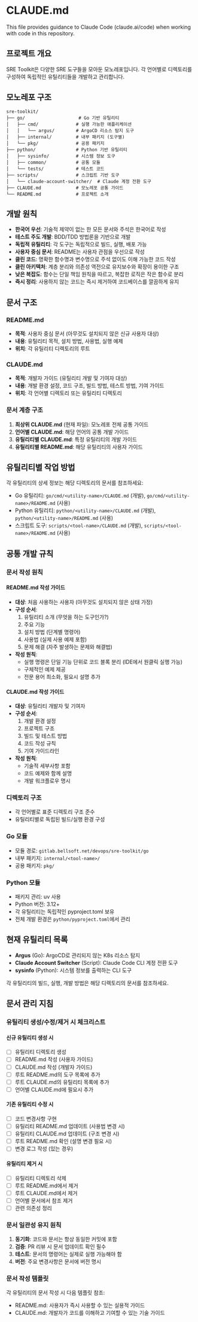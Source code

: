 # CLAUDE.md
This file provides guidance to Claude Code (claude.ai/code) when working with code in this repository.



## 프로젝트 개요
SRE Toolkit은 다양한 SRE 도구들을 모아둔 모노레포입니다. 각 언어별로 디렉토리를 구성하여 독립적인 유틸리티들을 개발하고 관리합니다.



## 모노레포 구조
```
sre-toolkit/
├── go/                    # Go 기반 유틸리티
│   ├── cmd/              # 실행 가능한 애플리케이션
│   │   └── argus/        # ArgoCD 리소스 탐지 도구
│   ├── internal/         # 내부 패키지 (도구별)
│   └── pkg/              # 공용 패키지
├── python/               # Python 기반 유틸리티
│   ├── sysinfo/          # 시스템 정보 도구
│   ├── common/           # 공통 모듈
│   └── tests/            # 테스트 코드
├── scripts/              # 스크립트 기반 도구
│   └── claude-account-switcher/  # Claude 계정 전환 도구
├── CLAUDE.md             # 모노레포 공통 가이드
└── README.md             # 프로젝트 소개
```



## 개발 원칙
- **한국어 우선**: 기술적 제약이 없는 한 모든 문서와 주석은 한국어로 작성
- **테스트 주도 개발**: BDD/TDD 방법론을 기반으로 개발
- **독립적 유틸리티**: 각 도구는 독립적으로 빌드, 실행, 배포 가능
- **사용자 중심 문서**: README는 사용자 관점을 우선으로 작성
- **클린 코드**: 명확한 함수명과 변수명으로 주석 없이도 이해 가능한 코드 작성
- **클린 아키텍처**: 계층 분리와 의존성 역전으로 유지보수와 확장이 용이한 구조
- **낮은 복잡도**: 함수는 단일 책임 원칙을 따르고, 복잡한 로직은 작은 함수로 분리
- **즉시 정리**: 사용하지 않는 코드는 즉시 제거하여 코드베이스를 깔끔하게 유지



## 문서 구조
### README.md
- **목적**: 사용자 중심 문서 (아무것도 설치되지 않은 신규 사용자 대상)
- **내용**: 유틸리티 목적, 설치 방법, 사용법, 실행 예제
- **위치**: 각 유틸리티 디렉토리의 루트

### CLAUDE.md  
- **목적**: 개발자 가이드 (유틸리티 개발 및 기여자 대상)
- **내용**: 개발 환경 설정, 코드 구조, 빌드 방법, 테스트 방법, 기여 가이드
- **위치**: 각 언어별 디렉토리 또는 유틸리티 디렉토리

### 문서 계층 구조
1. **최상위 CLAUDE.md** (현재 파일): 모노레포 전체 공통 가이드
2. **언어별 CLAUDE.md**: 해당 언어의 공통 개발 가이드
3. **유틸리티별 CLAUDE.md**: 특정 유틸리티의 개발 가이드
4. **유틸리티별 README.md**: 해당 유틸리티의 사용자 가이드



## 유틸리티별 작업 방법
각 유틸리티의 상세 정보는 해당 디렉토리의 문서를 참조하세요:
- Go 유틸리티: `go/cmd/<utility-name>/CLAUDE.md` (개발), `go/cmd/<utility-name>/README.md` (사용)
- Python 유틸리티: `python/<utility-name>/CLAUDE.md` (개발), `python/<utility-name>/README.md` (사용)
- 스크립트 도구: `scripts/<tool-name>/CLAUDE.md` (개발), `scripts/<tool-name>/README.md` (사용)



## 공통 개발 규칙
### 문서 작성 원칙
#### README.md 작성 가이드
- **대상**: 처음 사용하는 사용자 (아무것도 설치되지 않은 상태 가정)
- **구성 순서**: 
  1. 유틸리티 소개 (무엇을 하는 도구인가?)
  2. 주요 기능
  3. 설치 방법 (단계별 명령어)
  4. 사용법 (실제 사용 예제 포함)
  5. 문제 해결 (자주 발생하는 문제와 해결법)
- **작성 원칙**:
  - 실행 명령은 단일 기능 단위로 코드 블록 분리 (IDE에서 원클릭 실행 가능)
  - 구체적인 예제 제공
  - 전문 용어 최소화, 필요시 설명 추가

#### CLAUDE.md 작성 가이드  
- **대상**: 유틸리티 개발자 및 기여자
- **구성 순서**:
  1. 개발 환경 설정
  2. 프로젝트 구조
  3. 빌드 및 테스트 방법
  4. 코드 작성 규칙
  5. 기여 가이드라인
- **작성 원칙**:
  - 기술적 세부사항 포함
  - 코드 예제와 함께 설명
  - 개발 워크플로우 명시

### 디렉토리 구조
- 각 언어별로 표준 디렉토리 구조 준수
- 유틸리티별로 독립된 빌드/실행 환경 구성

### Go 모듈
- 모듈 경로: `gitlab.bellsoft.net/devops/sre-toolkit/go`
- 내부 패키지: `internal/<tool-name>/`
- 공용 패키지: `pkg/`

### Python 모듈
- 패키지 관리: uv 사용
- Python 버전: 3.12+
- 각 유틸리티는 독립적인 pyproject.toml 보유
- 전체 개발 환경은 `python/pyproject.toml`에서 관리



## 현재 유틸리티 목록
- **Argus** (Go): ArgoCD로 관리되지 않는 K8s 리소스 탐지
- **Claude Account Switcher** (Script): Claude Code CLI 계정 전환 도구
- **sysinfo** (Python): 시스템 정보를 출력하는 CLI 도구

각 유틸리티의 빌드, 실행, 개발 방법은 해당 디렉토리의 문서를 참조하세요.



## 문서 관리 지침

### 유틸리티 생성/수정/제거 시 체크리스트

#### 신규 유틸리티 생성 시
- [ ] 유틸리티 디렉토리 생성
- [ ] README.md 작성 (사용자 가이드)
- [ ] CLAUDE.md 작성 (개발자 가이드)
- [ ] 루트 README.md의 도구 목록에 추가
- [ ] 루트 CLAUDE.md의 유틸리티 목록에 추가
- [ ] 언어별 CLAUDE.md에 필요시 추가

#### 기존 유틸리티 수정 시
- [ ] 코드 변경사항 구현
- [ ] 유틸리티 README.md 업데이트 (사용법 변경 시)
- [ ] 유틸리티 CLAUDE.md 업데이트 (구조 변경 시)
- [ ] 루트 README.md 확인 (설명 변경 필요 시)
- [ ] 변경 로그 작성 (있는 경우)

#### 유틸리티 제거 시
- [ ] 유틸리티 디렉토리 삭제
- [ ] 루트 README.md에서 제거
- [ ] 루트 CLAUDE.md에서 제거
- [ ] 언어별 문서에서 참조 제거
- [ ] 관련 의존성 정리

### 문서 일관성 유지 원칙
1. **동기화**: 코드와 문서는 항상 동일한 커밋에 포함
2. **검증**: PR 리뷰 시 문서 업데이트 확인 필수
3. **테스트**: 문서의 명령어는 실제로 실행 가능해야 함
4. **버전**: 주요 변경사항은 문서에 버전 명시

### 문서 작성 템플릿
각 유틸리티의 문서 작성 시 다음 템플릿 참조:
- README.md: 사용자가 즉시 사용할 수 있는 실용적 가이드
- CLAUDE.md: 개발자가 코드를 이해하고 기여할 수 있는 기술 가이드

